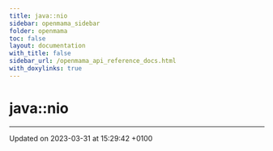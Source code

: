 ```yaml
---
title: java::nio
sidebar: openmama_sidebar
folder: openmama
toc: false
layout: documentation
with_title: false
sidebar_url: /openmama_api_reference_docs.html
with_doxylinks: true
---
```


# java::nio








-------------------------------

Updated on 2023-03-31 at 15:29:42 +0100